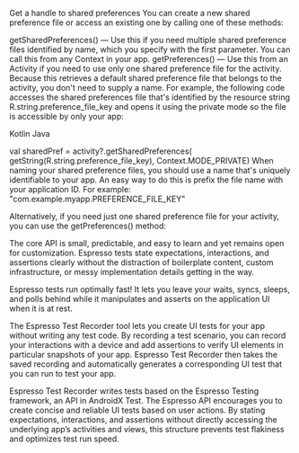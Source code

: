 Get a handle to shared preferences
You can create a new shared preference file or access an existing one by calling one of these methods:

getSharedPreferences() — Use this if you need multiple shared preference files identified by name, which you specify with the first parameter. You can call this from any Context in your app.
getPreferences() — Use this from an Activity if you need to use only one shared preference file for the activity. Because this retrieves a default shared preference file that belongs to the activity, you don't need to supply a name.
For example, the following code accesses the shared preferences file that's identified by the resource string R.string.preference_file_key and opens it using the private mode so the file is accessible by only your app:

Kotlin
Java

val sharedPref = activity?.getSharedPreferences(
        getString(R.string.preference_file_key), Context.MODE_PRIVATE)
When naming your shared preference files, you should use a name that's uniquely identifiable to your app. An easy way to do this is prefix the file name with your application ID. For example: "com.example.myapp.PREFERENCE_FILE_KEY"

Alternatively, if you need just one shared preference file for your activity, you can use the getPreferences() method:




The core API is small, predictable, and easy to learn and yet remains open for customization. Espresso tests state expectations, interactions, and assertions clearly without the distraction of boilerplate content, custom infrastructure, or messy implementation details getting in the way.

Espresso tests run optimally fast! It lets you leave your waits, syncs, sleeps, and polls behind while it manipulates and asserts on the application UI when it is at rest.



The Espresso Test Recorder tool lets you create UI tests for your app without writing any test code. By recording a test scenario, you can record your interactions with a device and add assertions to verify UI elements in particular snapshots of your app. Espresso Test Recorder then takes the saved recording and automatically generates a corresponding UI test that you can run to test your app.

Espresso Test Recorder writes tests based on the Espresso Testing framework, an API in AndroidX Test. The Espresso API encourages you to create concise and reliable UI tests based on user actions. By stating expectations, interactions, and assertions without directly accessing the underlying app’s activities and views, this structure prevents test flakiness and optimizes test run speed.